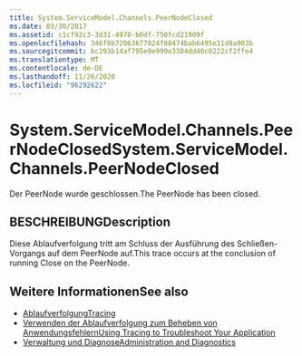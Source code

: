 ```yaml
---
title: System.ServiceModel.Channels.PeerNodeClosed
ms.date: 03/30/2017
ms.assetid: c1cf92c3-3d31-4978-b0df-750fcd21909f
ms.openlocfilehash: 346f8b72063677824f80474bab6495e31d9a903b
ms.sourcegitcommit: bc293b14af795e0e999e3304dd40c0222cf2ffe4
ms.translationtype: MT
ms.contentlocale: de-DE
ms.lasthandoff: 11/26/2020
ms.locfileid: "96292622"
---
```

# <a name="systemservicemodelchannelspeernodeclosed"></a><span data-ttu-id="ed6f1-102">System.ServiceModel.Channels.PeerNodeClosed</span><span class="sxs-lookup"><span data-stu-id="ed6f1-102">System.ServiceModel.Channels.PeerNodeClosed</span></span>

<span data-ttu-id="ed6f1-103">Der PeerNode wurde geschlossen.</span><span class="sxs-lookup"><span data-stu-id="ed6f1-103">The PeerNode has been closed.</span></span>  
  
## <a name="description"></a><span data-ttu-id="ed6f1-104">BESCHREIBUNG</span><span class="sxs-lookup"><span data-stu-id="ed6f1-104">Description</span></span>  

 <span data-ttu-id="ed6f1-105">Diese Ablaufverfolgung tritt am Schluss der Ausführung des Schließen-Vorgangs auf dem PeerNode auf.</span><span class="sxs-lookup"><span data-stu-id="ed6f1-105">This trace occurs at the conclusion of running Close on the PeerNode.</span></span>  
  
## <a name="see-also"></a><span data-ttu-id="ed6f1-106">Weitere Informationen</span><span class="sxs-lookup"><span data-stu-id="ed6f1-106">See also</span></span>

- [<span data-ttu-id="ed6f1-107">Ablaufverfolgung</span><span class="sxs-lookup"><span data-stu-id="ed6f1-107">Tracing</span></span>](index.md)
- [<span data-ttu-id="ed6f1-108">Verwenden der Ablaufverfolgung zum Beheben von Anwendungsfehlern</span><span class="sxs-lookup"><span data-stu-id="ed6f1-108">Using Tracing to Troubleshoot Your Application</span></span>](using-tracing-to-troubleshoot-your-application.md)
- [<span data-ttu-id="ed6f1-109">Verwaltung und Diagnose</span><span class="sxs-lookup"><span data-stu-id="ed6f1-109">Administration and Diagnostics</span></span>](../index.md)
